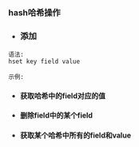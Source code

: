 ### hash哈希操作

* ### 添加

```
语法:
hset key field value

示例:

```

* #### 获取哈希中的field对应的值
* #### 删除field中的某个field
* #### 获取某个哈希中所有的field和value




